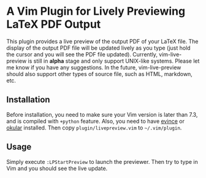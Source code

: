 # A Vim Plugin for Lively Previewing LaTeX PDF Output

This plugin provides a live preview of the output PDF of your LaTeX file. The
display of the output PDF file will be updated lively as you type (just hold
the cursor and you will see the PDF file updated). Currently, vim-live-preview
is still in **alpha** stage and only support UNIX-like systems. Please let me
know if you have any suggestions. In the future, vim-live-preview should also
support other types of source file, such as HTML, markdown, etc.

## Installation

Before installation, you need to make sure your Vim version is later than 7.3,
and is compiled with `+python` feature. Also, you need to have [evince][] or
[okular][] installed. Then copy `plugin/livepreview.vim` to `~/.vim/plugin`.

## Usage

Simply execute `:LPStartPreview` to launch the previewer. Then try to type in
Vim and you should see the live update.

[evince]: http://projects.gnome.org/evince/
[okular]: http://okular.kde.org/
